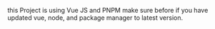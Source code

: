 this Project is using Vue JS and PNPM
make sure before if you have updated vue, node, and package manager to latest version.
